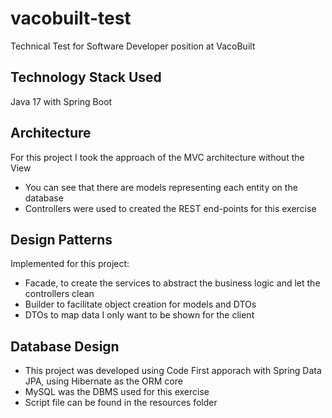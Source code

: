 # vacobuilt-test
Technical Test for Software Developer position at VacoBuilt

## Technology Stack Used
Java 17 with Spring Boot

## Architecture
For this project I took the approach of the MVC architecture without the View
* You can see that there are models representing each entity on the database
* Controllers were used to created the REST end-points for this exercise

## Design Patterns
Implemented for this project:
* Facade, to create the services to abstract the business logic and let the controllers clean
* Builder to facilitate object creation for models and DTOs
* DTOs to map data I only want to be shown for the client

## Database Design
* This project was developed using Code First apporach with Spring Data JPA, using Hibernate as the ORM core
* MySQL was the DBMS used for this exercise
* Script file can be found in the resources folder

